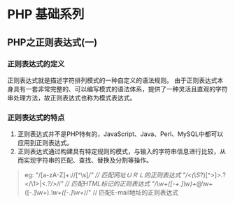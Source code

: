 # PHP 基础系列
## PHP之正则表达式(一)

### 正则表达式的定义

正则表达式就是描述字符排列模式的一种自定义的语法规则。
由于正则表达式本身具有一套非常完整的、可以编写模式的语法体系，提供了一种灵活且直观的字符串处理方法，故正则表达式也称为模式表达式。

### 正则表达式的特点
1. 正则表达式并不是PHP特有的，JavaScript、Java、Perl、MySQL中都可以应用到正则表达式。
2. 正则表达式通过构建具有特定规则的模式，与输入的字符串信息进行比较，从而实现字符串的匹配、查找、替换及分割等操作。

> eg: 
	"/[a-zA-Z]+:\/\/[^\s]*/"							// 匹配网址ＵＲＬ的正则表达式
	"/<(\S*?)[^>]*>.*?<\/\\1>|<.*?/>/i"		    		// 匹配HTML标记的正则表达式
	"/\w+([-+.]\w)+*@\w+([-.]\w+)*\.\w+([-.]\w+)*/"		// 匹配E-mail地址的正则表达式



	
